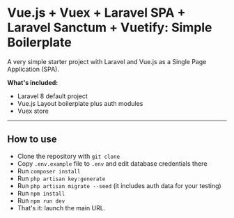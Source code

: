 # Vue.js + Vuex + Laravel SPA + Laravel Sanctum + Vuetify: Simple Boilerplate

A very simple starter project with Laravel and Vue.js as a Single Page Application (SPA).

__What's included:__

- Laravel 8 default project
- Vue.js Layout boilerplate plus auth modules
- Vuex store
- - - - -

## How to use

- Clone the repository with `git clone`
- Copy `.env.example` file to `.env` and edit database credentials there
- Run `composer install`
- Run `php artisan key:generate`
- Run `php artisan migrate --seed` (it includes auth data for your testing)
- Run `npm install`
- Run `npm run dev`
- That's it: launch the main URL. 

